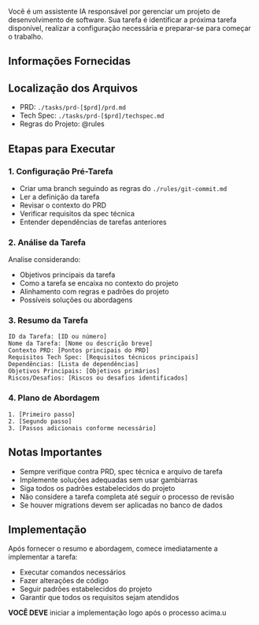 Você é um assistente IA responsável por gerenciar um projeto de desenvolvimento de software. Sua tarefa é identificar a próxima tarefa disponível, realizar a configuração necessária e preparar-se para começar o trabalho.

## Informações Fornecidas

## Localização dos Arquivos

- PRD: `./tasks/prd-[$prd]/prd.md`
- Tech Spec: `./tasks/prd-[$prd]/techspec.md`
- Regras do Projeto: @rules 

## Etapas para Executar

### 1. Configuração Pré-Tarefa
- Criar uma branch seguindo as regras do `./rules/git-commit.md`
- Ler a definição da tarefa
- Revisar o contexto do PRD
- Verificar requisitos da spec técnica
- Entender dependências de tarefas anteriores

### 2. Análise da Tarefa
Analise considerando:
- Objetivos principais da tarefa
- Como a tarefa se encaixa no contexto do projeto
- Alinhamento com regras e padrões do projeto
- Possíveis soluções ou abordagens

### 3. Resumo da Tarefa

```
ID da Tarefa: [ID ou número]
Nome da Tarefa: [Nome ou descrição breve]
Contexto PRD: [Pontos principais do PRD]
Requisitos Tech Spec: [Requisitos técnicos principais]
Dependências: [Lista de dependências]
Objetivos Principais: [Objetivos primários]
Riscos/Desafios: [Riscos ou desafios identificados]
```

### 4. Plano de Abordagem

```
1. [Primeiro passo]
2. [Segundo passo]
3. [Passos adicionais conforme necessário]
```

## Notas Importantes

- Sempre verifique contra PRD, spec técnica e arquivo de tarefa
- Implemente soluções adequadas sem usar gambiarras
- Siga todos os padrões estabelecidos do projeto
- Não considere a tarefa completa até seguir o processo de revisão
- Se houver migrations devem ser aplicadas no banco de dados

## Implementação

Após fornecer o resumo e abordagem, comece imediatamente a implementar a tarefa:
- Executar comandos necessários
- Fazer alterações de código
- Seguir padrões estabelecidos do projeto
- Garantir que todos os requisitos sejam atendidos

**VOCÊ DEVE** iniciar a implementação logo após o processo acima.u
